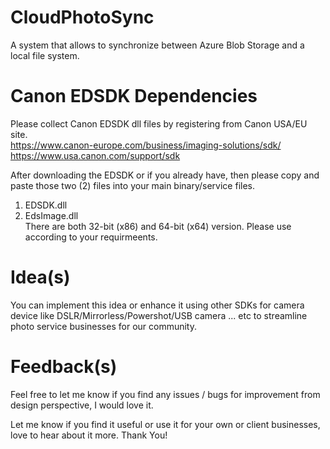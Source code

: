 # CloudPhotoSync
A system that allows to synchronize between Azure Blob Storage and a local file system.

# Canon EDSDK Dependencies
Please collect Canon EDSDK dll files by registering from Canon USA/EU site.  
https://www.canon-europe.com/business/imaging-solutions/sdk/  
https://www.usa.canon.com/support/sdk  

After downloading the EDSDK or if you already have, then please copy and paste those two (2) files into your main binary/service files.
1. EDSDK.dll
2. EdsImage.dll
<br/>There are both 32-bit (x86) and 64-bit (x64) version. Please use according to your requirmeents.

# Idea(s)
You can implement this idea or enhance it using other SDKs for camera device like DSLR/Mirrorless/Powershot/USB camera ... etc to streamline photo service businesses for our community.

# Feedback(s)
Feel free to let me know if you find any issues / bugs for improvement from design perspective, I would love it.

Let me know if you find it useful or use it for your own or client businesses, love to hear about it more.
Thank You!
